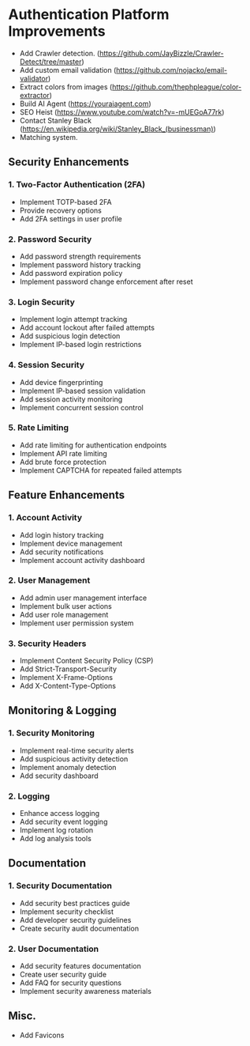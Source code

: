 # Authentication Platform Improvements

- Add Crawler detection. (https://github.com/JayBizzle/Crawler-Detect/tree/master)
- Add custom email validation (https://github.com/nojacko/email-validator)
- Extract colors from images (https://github.com/thephpleague/color-extractor)
- Build AI Agent (https://youraiagent.com)
- SEO Heist (https://www.youtube.com/watch?v=-mUEGoA77rk)
- Contact Stanley Black (https://en.wikipedia.org/wiki/Stanley_Black_(businessman))
- Matching system.

## Security Enhancements

### 1. Two-Factor Authentication (2FA)
- Implement TOTP-based 2FA
- Provide recovery options
- Add 2FA settings in user profile

### 2. Password Security
- Add password strength requirements
- Implement password history tracking
- Add password expiration policy
- Implement password change enforcement after reset

### 3. Login Security
- Implement login attempt tracking
- Add account lockout after failed attempts
- Add suspicious login detection
- Implement IP-based login restrictions

### 4. Session Security
- Add device fingerprinting
- Implement IP-based session validation
- Add session activity monitoring
- Implement concurrent session control

### 5. Rate Limiting
- Add rate limiting for authentication endpoints
- Implement API rate limiting
- Add brute force protection
- Implement CAPTCHA for repeated failed attempts

## Feature Enhancements

### 1. Account Activity
- Add login history tracking
- Implement device management
- Add security notifications
- Implement account activity dashboard

### 2. User Management
- Add admin user management interface
- Implement bulk user actions
- Add user role management
- Implement user permission system

### 3. Security Headers
- Implement Content Security Policy (CSP)
- Add Strict-Transport-Security
- Implement X-Frame-Options
- Add X-Content-Type-Options

## Monitoring & Logging

### 1. Security Monitoring
- Implement real-time security alerts
- Add suspicious activity detection
- Implement anomaly detection
- Add security dashboard

### 2. Logging
- Enhance access logging
- Add security event logging
- Implement log rotation
- Add log analysis tools

## Documentation

### 1. Security Documentation
- Add security best practices guide
- Implement security checklist
- Add developer security guidelines
- Create security audit documentation

### 2. User Documentation
- Add security features documentation
- Create user security guide
- Add FAQ for security questions
- Implement security awareness materials

## Misc.
- Add Favicons